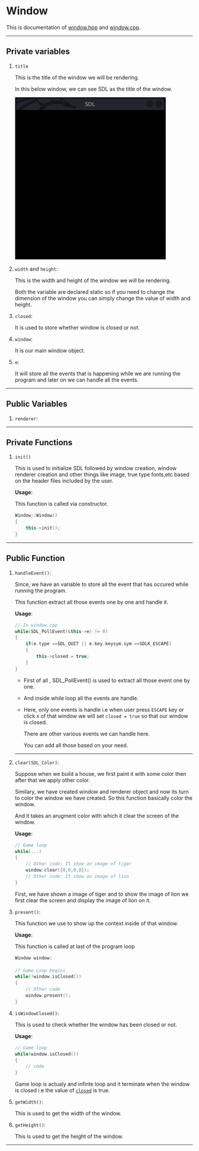 # Window

This is documentation of [window.hpp](/window.hpp) and [window.cpp](/window.cpp).

---

## Private variables

1. `title`

    This is the title of the window we will be rendering.

    In this below window, we can see SDL as the title of the window.

    ![window-title-demonstration](/resources/images/window-title.png)

2. `width` and `height`:

   This is the width and height of the window we will be rendering.

   Both the variable are declared static so if you need to change the dimension of the window you can simply change the value of width and height.

3. `closed`:

   It is used to store whether window is closed or not.

4. `window`:

    It is our main window object.

5. `e`:

    It will store all the events that is happening while we are running the program and later on we can handle all the events.

---

## Public Variables

1. `renderer`:

---

## Private Functions

1. `init()`

    This is used to initialize SDL followed by window creation, window renderer creation and other things like image, true type fonts,etc based on the header files included by the user.

    **Usage**:

    This function is called via constructor.

    ```C++
    Window::Window()
    {
        this->init();
    }
    ```

---

## Public Function

1. `handleEvent()`:

    Since, we have an variable to store all the event that has occured while running the program.

    This function extract all those events one by one and handle it.

    **Usage**:

    ```C++
    // In window.cpp
    while(SDL_PollEvent(&this->e) != 0)
    {
        if(e.type ==SDL_QUIT || e.key.keysym.sym ==SDLK_ESCAPE)
        {
            this->closed = true;
        }
    }
    ```

    - First of all , SDL_PollEvent() is used to extract all those event one by one.
    - And inside while loop all the events are handle.
    - Here, only one events is handle i.e when user press `ESCAPE` key or click `X` of that window we will set `closed = true` so that our window is closed.

        There are other various events we can handle here.

        You can add all those based on your need.

    ---

2. `clear(SDL_Color)`:

    Suppose when we build a house, we first paint it with some color then after that we apply other color.

    Similary, we have created window and renderer object and now its turn to color the window we have created. So this function basically color the window.

    And it takes an arugment color with which it clear the screen of the window.

    **Usage**:

    ```C++
    // Game loop
    while(...)
    {
        // Other code: It show an image of tiger
        window.clear({0,0,0,0});
        // Other code: It show an image of lion
    }
    ```

    First, we have shown a image of tiger and to show the image of lion we first clear the screen and display the image of lion on it.

3. `present()`:

    This function we use to show up the context inside of that window.

    **Usage**:

    This function is called at last of the program loop

    ```C++
    Window window;

    // Game Loop begins
    while(!window.isClosed())
    {
        // Other code
        window.present();
    }
    ```

4. `isWindowClosed()`:

    This is used to check whether the window has been closed or not.

    **Usage**:

    ```C++
    // Game loop
    while(window.isClosed())
    {
        // code
    }
    ```

    Game loop is actualy and infinte loop and it terminate when the window is closed i.e the value of [`closed`](#private-variables) is true.

5. `getWidth()`:

    This is used to get the width of the window.

6. `getHeight()`:

    This is used to get the height of the window.

---
